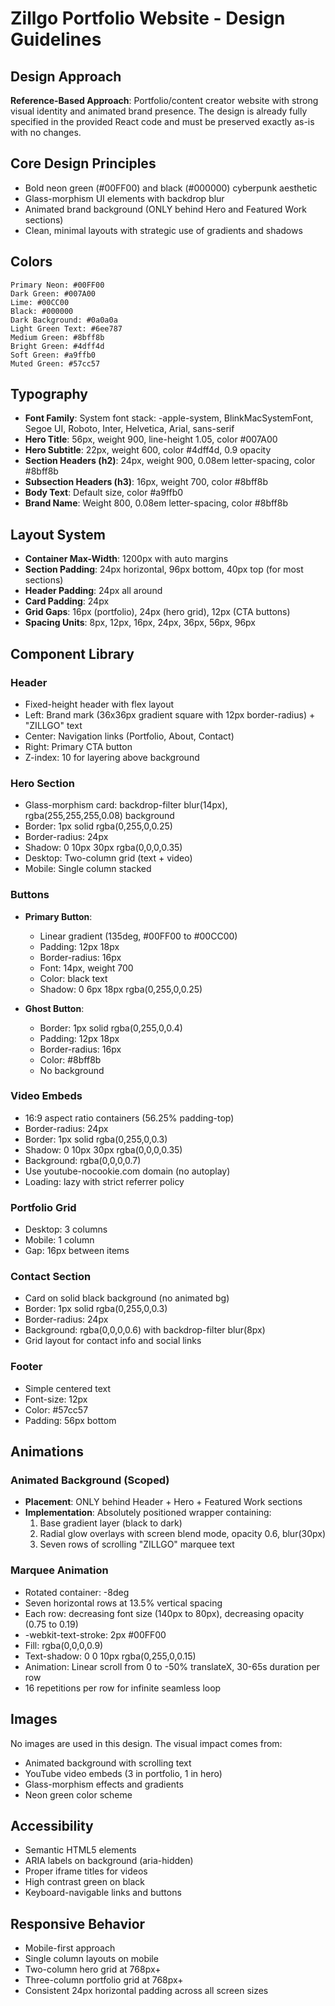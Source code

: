 # Zillgo Portfolio Website - Design Guidelines

## Design Approach
**Reference-Based Approach**: Portfolio/content creator website with strong visual identity and animated brand presence. The design is already fully specified in the provided React code and must be preserved exactly as-is with no changes.

## Core Design Principles
- Bold neon green (#00FF00) and black (#000000) cyberpunk aesthetic
- Glass-morphism UI elements with backdrop blur
- Animated brand background (ONLY behind Hero and Featured Work sections)
- Clean, minimal layouts with strategic use of gradients and shadows

## Colors
```
Primary Neon: #00FF00
Dark Green: #007A00
Lime: #00CC00
Black: #000000
Dark Background: #0a0a0a
Light Green Text: #6ee787
Medium Green: #8bff8b
Bright Green: #4dff4d
Soft Green: #a9ffb0
Muted Green: #57cc57
```

## Typography
- **Font Family**: System font stack: -apple-system, BlinkMacSystemFont, Segoe UI, Roboto, Inter, Helvetica, Arial, sans-serif
- **Hero Title**: 56px, weight 900, line-height 1.05, color #007A00
- **Hero Subtitle**: 22px, weight 600, color #4dff4d, 0.9 opacity
- **Section Headers (h2)**: 24px, weight 900, 0.08em letter-spacing, color #8bff8b
- **Subsection Headers (h3)**: 16px, weight 700, color #8bff8b
- **Body Text**: Default size, color #a9ffb0
- **Brand Name**: Weight 800, 0.08em letter-spacing, color #8bff8b

## Layout System
- **Container Max-Width**: 1200px with auto margins
- **Section Padding**: 24px horizontal, 96px bottom, 40px top (for most sections)
- **Header Padding**: 24px all around
- **Card Padding**: 24px
- **Grid Gaps**: 16px (portfolio), 24px (hero grid), 12px (CTA buttons)
- **Spacing Units**: 8px, 12px, 16px, 24px, 36px, 56px, 96px

## Component Library

### Header
- Fixed-height header with flex layout
- Left: Brand mark (36x36px gradient square with 12px border-radius) + "ZILLGO" text
- Center: Navigation links (Portfolio, About, Contact)
- Right: Primary CTA button
- Z-index: 10 for layering above background

### Hero Section
- Glass-morphism card: backdrop-filter blur(14px), rgba(255,255,255,0.08) background
- Border: 1px solid rgba(0,255,0,0.25)
- Border-radius: 24px
- Shadow: 0 10px 30px rgba(0,0,0,0.35)
- Desktop: Two-column grid (text + video)
- Mobile: Single column stacked

### Buttons
- **Primary Button**: 
  - Linear gradient (135deg, #00FF00 to #00CC00)
  - Padding: 12px 18px
  - Border-radius: 16px
  - Font: 14px, weight 700
  - Color: black text
  - Shadow: 0 6px 18px rgba(0,255,0,0.25)
  
- **Ghost Button**:
  - Border: 1px solid rgba(0,255,0,0.4)
  - Padding: 12px 18px
  - Border-radius: 16px
  - Color: #8bff8b
  - No background

### Video Embeds
- 16:9 aspect ratio containers (56.25% padding-top)
- Border-radius: 24px
- Border: 1px solid rgba(0,255,0,0.3)
- Shadow: 0 10px 30px rgba(0,0,0,0.35)
- Background: rgba(0,0,0,0.7)
- Use youtube-nocookie.com domain (no autoplay)
- Loading: lazy with strict referrer policy

### Portfolio Grid
- Desktop: 3 columns
- Mobile: 1 column
- Gap: 16px between items

### Contact Section
- Card on solid black background (no animated bg)
- Border: 1px solid rgba(0,255,0,0.3)
- Border-radius: 24px
- Background: rgba(0,0,0,0.6) with backdrop-filter blur(8px)
- Grid layout for contact info and social links

### Footer
- Simple centered text
- Font-size: 12px
- Color: #57cc57
- Padding: 56px bottom

## Animations

### Animated Background (Scoped)
- **Placement**: ONLY behind Header + Hero + Featured Work sections
- **Implementation**: Absolutely positioned wrapper containing:
  1. Base gradient layer (black to dark)
  2. Radial glow overlays with screen blend mode, opacity 0.6, blur(30px)
  3. Seven rows of scrolling "ZILLGO" marquee text
  
### Marquee Animation
- Rotated container: -8deg
- Seven horizontal rows at 13.5% vertical spacing
- Each row: decreasing font size (140px to 80px), decreasing opacity (0.75 to 0.19)
- -webkit-text-stroke: 2px #00FF00
- Fill: rgba(0,0,0,0.9)
- Text-shadow: 0 0 10px rgba(0,255,0,0.15)
- Animation: Linear scroll from 0 to -50% translateX, 30-65s duration per row
- 16 repetitions per row for infinite seamless loop

## Images
No images are used in this design. The visual impact comes from:
- Animated background with scrolling text
- YouTube video embeds (3 in portfolio, 1 in hero)
- Glass-morphism effects and gradients
- Neon green color scheme

## Accessibility
- Semantic HTML5 elements
- ARIA labels on background (aria-hidden)
- Proper iframe titles for videos
- High contrast green on black
- Keyboard-navigable links and buttons

## Responsive Behavior
- Mobile-first approach
- Single column layouts on mobile
- Two-column hero grid at 768px+
- Three-column portfolio grid at 768px+
- Consistent 24px horizontal padding across all screen sizes